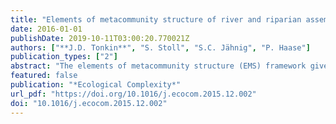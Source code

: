 ```yaml
---
title: "Elements of metacommunity structure of river and riparian assemblages: Communities, taxonomic groups and deconstructed trait groups"
date: 2016-01-01
publishDate: 2019-10-11T03:00:20.770021Z
authors: ["**J.D. Tonkin**", "S. Stoll", "S.C. Jähnig", "P. Haase"]
publication_types: ["2"]
abstract: "The elements of metacommunity structure (EMS) framework gives rise to important ecological insights through the distinction of metacommunities into several different idealised structures. We examined the EMS in assemblages occupying a low-mountain river system in central Germany, sampled over three consecutive years. We compared the idealised distributions of assemblages in both the riparian floodplain zone (carabid beetles and spiders) and the benthic instream environment (benthic invertebrates). We further deconstructed instream organisms into taxonomic and trait groups to examine whether greater signal emerges in more similar species groups. We found little evidence of strong competition, even for trait-modality groups, and nestedness was almost non-existent. In addition to random distributions, Gleasonian distributions (indicating clear, but individualistic turnover between sites) were the most commonly identified structure. Clear differences were apparent between different trait groups, particularly between within-trait modalities. These were most evident for different dispersal modes and life cycle durations, with strong dispersers showing possible signs of mass effects. While random distributions may have partly reflected small sample sizes, clearly coherent patterns were evident for many groups, indicating a sufficient gradient in environmental conditions. The prevalence of random distributions suggests many species are responding to a variety of environmental filters in these river-floodplain metacommunities in an anthropogenically-dominated landscape, whereas Gleasonian distributions indicate species are responding idiosyncratically to a primary environmental gradient. Our findings further emphasise the prevalence of context dependency (spatio-temporal variability) in metacommunity studies, thus we stress the need to further disentangle the causes of such variation."
featured: false
publication: "*Ecological Complexity*"
url_pdf: "https://doi.org/10.1016/j.ecocom.2015.12.002"
doi: "10.1016/j.ecocom.2015.12.002"
---
```


